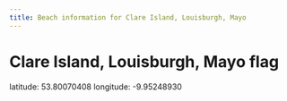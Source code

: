```yaml
---
title: Beach information for Clare Island, Louisburgh, Mayo
---
```

# Clare Island, Louisburgh, Mayo <span class="material-icons blue-flag">flag</span>

<div class="location-info">latitude: 53.80070408 longitude: -9.95248930</div>
<div></div>